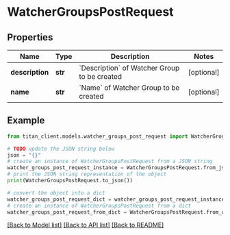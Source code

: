 # WatcherGroupsPostRequest


## Properties

Name | Type | Description | Notes
------------ | ------------- | ------------- | -------------
**description** | **str** | &#x60;Description&#x60; of Watcher Group to be created | [optional] 
**name** | **str** | &#x60;Name&#x60; of Watcher Group to be created | [optional] 

## Example

```python
from titan_client.models.watcher_groups_post_request import WatcherGroupsPostRequest

# TODO update the JSON string below
json = "{}"
# create an instance of WatcherGroupsPostRequest from a JSON string
watcher_groups_post_request_instance = WatcherGroupsPostRequest.from_json(json)
# print the JSON string representation of the object
print(WatcherGroupsPostRequest.to_json())

# convert the object into a dict
watcher_groups_post_request_dict = watcher_groups_post_request_instance.to_dict()
# create an instance of WatcherGroupsPostRequest from a dict
watcher_groups_post_request_from_dict = WatcherGroupsPostRequest.from_dict(watcher_groups_post_request_dict)
```
[[Back to Model list]](../README.md#documentation-for-models) [[Back to API list]](../README.md#documentation-for-api-endpoints) [[Back to README]](../README.md)


